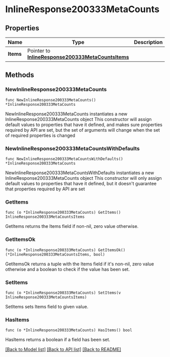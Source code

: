 # InlineResponse200333MetaCounts

## Properties

Name | Type | Description | Notes
------------ | ------------- | ------------- | -------------
**Items** | Pointer to [**InlineResponse200333MetaCountsItems**](InlineResponse200333MetaCountsItems.md) |  | [optional] 

## Methods

### NewInlineResponse200333MetaCounts

`func NewInlineResponse200333MetaCounts() *InlineResponse200333MetaCounts`

NewInlineResponse200333MetaCounts instantiates a new InlineResponse200333MetaCounts object
This constructor will assign default values to properties that have it defined,
and makes sure properties required by API are set, but the set of arguments
will change when the set of required properties is changed

### NewInlineResponse200333MetaCountsWithDefaults

`func NewInlineResponse200333MetaCountsWithDefaults() *InlineResponse200333MetaCounts`

NewInlineResponse200333MetaCountsWithDefaults instantiates a new InlineResponse200333MetaCounts object
This constructor will only assign default values to properties that have it defined,
but it doesn't guarantee that properties required by API are set

### GetItems

`func (o *InlineResponse200333MetaCounts) GetItems() InlineResponse200333MetaCountsItems`

GetItems returns the Items field if non-nil, zero value otherwise.

### GetItemsOk

`func (o *InlineResponse200333MetaCounts) GetItemsOk() (*InlineResponse200333MetaCountsItems, bool)`

GetItemsOk returns a tuple with the Items field if it's non-nil, zero value otherwise
and a boolean to check if the value has been set.

### SetItems

`func (o *InlineResponse200333MetaCounts) SetItems(v InlineResponse200333MetaCountsItems)`

SetItems sets Items field to given value.

### HasItems

`func (o *InlineResponse200333MetaCounts) HasItems() bool`

HasItems returns a boolean if a field has been set.


[[Back to Model list]](../README.md#documentation-for-models) [[Back to API list]](../README.md#documentation-for-api-endpoints) [[Back to README]](../README.md)


